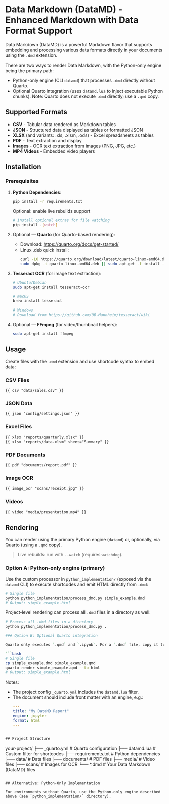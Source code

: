 # Data Markdown (DataMD) - Enhanced Markdown with Data Format Support

Data Markdown (DataMD) is a powerful Markdown flavor that supports embedding and processing various data formats directly in your documents using the `.dmd` extension.

There are two ways to render Data Markdown, with the Python-only engine being the primary path:

- Python-only engine (CLI `datamd`) that processes `.dmd` directly without Quarto.
- Optional Quarto integration (uses `datamd.lua` to inject executable Python chunks). Note: Quarto does not execute `.dmd` directly; use a `.qmd` copy.

## Supported Formats

- **CSV** - Tabular data rendered as Markdown tables
- **JSON** - Structured data displayed as tables or formatted JSON
- **XLSX** (and variants: .xls, .xlsm, .ods) - Excel spreadsheets as tables
- **PDF** - Text extraction and display
- **Images** - OCR text extraction from images (PNG, JPG, etc.)
- **MP4 Videos** - Embedded video players

## Installation

### Prerequisites

1. **Python Dependencies**:
   ```bash
   pip install -r requirements.txt
   ```

   Optional: enable live rebuilds support
   ```bash
   # install optional extras for file watching
   pip install .[watch]
   ```

2. Optional — **Quarto** (for Quarto-based rendering):
   - Download: https://quarto.org/docs/get-started/
   - Linux .deb quick install:
     ```bash
     curl -LO https://quarto.org/download/latest/quarto-linux-amd64.deb
     sudo dpkg -i quarto-linux-amd64.deb || sudo apt-get -f install -y
     ```

3. **Tesseract OCR** (for image text extraction):
   ```bash
   # Ubuntu/Debian
   sudo apt-get install tesseract-ocr

   # macOS
   brew install tesseract

   # Windows
   # Download from https://github.com/UB-Mannheim/tesseract/wiki
   ```

4. Optional — **FFmpeg** (for video/thumbnail helpers):
   ```bash
   sudo apt-get install ffmpeg
   ```

## Usage

Create files with the `.dmd` extension and use shortcode syntax to embed data:

### CSV Files
```markdown
{{ csv "data/sales.csv" }}
```

### JSON Data
```markdown
{{ json "config/settings.json" }}
```

### Excel Files
```markdown
{{ xlsx "reports/quarterly.xlsx" }}
{{ xlsx "reports/data.xlsm" sheet="Summary" }}
```

### PDF Documents
```markdown
{{ pdf "documents/report.pdf" }}
```

### Image OCR
```markdown
{{ image_ocr "scans/receipt.jpg" }}
```

### Videos
```markdown
{{ video "media/presentation.mp4" }}
```

## Rendering

You can render using the primary Python engine (`datamd`) or, optionally, via Quarto (using a `.qmd` copy).

> Live rebuilds: run with `--watch` (requires `watchdog`).

### Option A: Python-only engine (primary)

Use the custom processor in `python_implementation/` (exposed via the `datamd` CLI) to execute shortcodes and emit HTML directly from `.dmd`:

```bash
# Single file
python python_implementation/process_dmd.py simple_example.dmd
# Output: simple_example.html
```

Project-level rendering can process all `.dmd` files in a directory as well:

```bash
# Process all .dmd files in a directory
python python_implementation/process_dmd.py .

### Option B: Optional Quarto integration

Quarto only executes `.qmd` and `.ipynb`. For a `.dmd` file, copy it to `.qmd` and render:

```bash
# Single file
cp simple_example.dmd simple_example.qmd
quarto render simple_example.qmd --to html
# Output: simple_example.html
```

Notes:
- The project config `_quarto.yml` includes the `datamd.lua` filter.
- The document should include front matter with an engine, e.g.:
  ```yaml
  ---
  title: "My DataMD Report"
  engine: jupyter
  format: html
  ---
  ```
```

## Project Structure

```
your-project/
├── _quarto.yml          # Quarto configuration
├── datamd.lua           # Custom filter for shortcodes
├── requirements.txt     # Python dependencies
├── data/               # Data files
├── documents/          # PDF files
├── media/              # Video files
├── scans/              # Images for OCR
└── *.dmd               # Your Data Markdown (DataMD) files
```

## Alternative: Python-Only Implementation

For environments without Quarto, use the Python-only engine described above (see `python_implementation/` directory).
